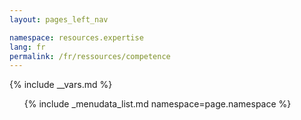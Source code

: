 ```yaml
---
layout: pages_left_nav

namespace: resources.expertise
lang: fr
permalink: /fr/ressources/competence
---
```


{% include __vars.md %}

<!-- Content starts -->

<ul class="list-unstyled">
  {% include _menudata_list.md namespace=page.namespace %}
</ul>

<!-- Content ends -->